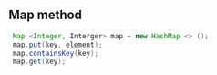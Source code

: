 ## Map method
```java
 Map <Integer, Interger> map = new HashMap <> ();
 map.put(key, element);
 map.containsKey(key);
 map.get(key);



 ```

